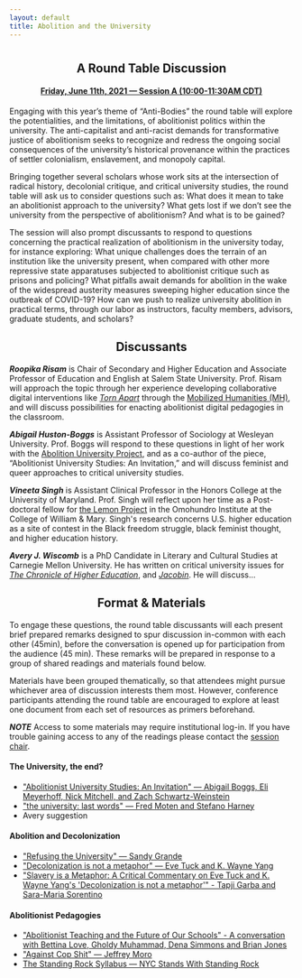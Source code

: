 ```yaml
---
layout: default
title: Abolition and the University
---
```


<div class="home" id="home">
  <h1 class="pageTitle"></h1>
</div>

<div align="center">
  <h2>A Round Table Discussion</h2>
  <h4> <a href="https://docs.google.com/document/d/18HEW_27VDtM16T-CtSQkqi6ZSH8nTQ_nRAT15qp1G8c/edit#bookmark=id.gdr07gurzxlu" target="_blank"> Friday, June 11th, 2021 — Session A (10:00-11:30AM CDT)</a></h4>
</div>

Engaging with this year’s theme of “Anti-Bodies” the round table will explore the potentialities, and the limitations, of abolitionist politics within the university. The anti-capitalist and anti-racist demands for transformative justice of abolitionism seeks to recognize and redress the ongoing social consequences of the university’s historical provenance within the practices of settler colonialism, enslavement, and monopoly capital.

Bringing together several scholars whose work sits at the intersection of radical history, decolonial critique, and critical university studies, the round table will ask us to consider questions such as: What does it mean to take an abolitionist approach to the university? What gets lost if we don’t see the university from the perspective of abolitionism? And what is to be gained?

The session will also prompt discussants to respond to questions concerning the practical realization of abolitionism in the university today, for instance exploring: What unique challenges does the terrain of an institution like the university present, when compared with other more repressive state apparatuses subjected to abolitionist critique such as prisons and policing? What pitfalls await demands for abolition in the wake of the widespread austerity measures sweeping higher education since the outbreak of COVID-19? How can we push to realize university abolition in practical terms, through our labor as instructors, faculty members, advisors, graduate students, and scholars?

<div align="center">
  <h2>Discussants</h2>
</div>

***Roopika Risam*** is Chair of Secondary and Higher Education and Associate Professor of Education and English at Salem State University. Prof. Risam will approach the topic through her experience developing collaborative digital interventions like [*Torn Apart*](http://xpmethod.columbia.edu/torn-apart/volume/2/index) through the [Mobilized Humanities (MH)](https://xpmethod.columbia.edu/torn-apart/credits.html), and will discuss possibilities for enacting abolitionist digital pedagogies in the classroom.

***Abigail Huston-Boggs*** is Assistant Professor of Sociology at Wesleyan University. Prof. Boggs will respond to these questions in light of her work with the [Abolition University Project](https://abolition.university/), and as a co-author of the piece, “Abolitionist University Studies: An Invitation,” and will discuss feminist and queer approaches to critical university studies.

***Vineeta Singh*** is Assistant Clinical Professor in the Honors College at the University of Maryland. Prof. Singh will reflect upon her time as a Post-doctoral fellow for [the Lemon Project](https://www.wm.edu/sites/lemonproject/) in the Omohundro Institute at the College of William & Mary. Singh's research concerns U.S. higher education as a site of contest in the Black freedom struggle, black feminist thought, and higher education history.

***Avery J. Wiscomb*** is a PhD Candidate in Literary and Cultural Studies at Carnegie Mellon University. He has written on critical university issues for [*The Chronicle of Higher Education*](https://www.chronicle.com/article/how-silicon-valley-exploits-students-and-their-universities/), and [*Jacobin*](https://www.jacobinmag.com/2016/05/entrepreneurship-innovation-toyotism-college-startups). He will discuss...

<div align="center">
  <h2>Format & Materials</h2>
</div>

To engage these questions, the round table discussants will each present brief prepared remarks designed to spur discussion in-common with each other (45min), before the conversation is opened up for participation from the audience (45 min). These remarks will be prepared in response to a group of shared readings and materials found below.

Materials have been grouped thematically, so that attendees might pursue whichever area of discussion interests them most. However, conference participants attending the round table are encouraged to explore at least one document from each set of resources as primers beforehand.

***NOTE*** Access to some materials may require institutional log-in. If you have trouble gaining access to any of the readings please contact the [session chair](mailto:sgotzler@andrew.cmu.edu).

#### The University, the end?
- <a href="https://abolition.university/wp-content/uploads/2019/08/Abolitionist-University-Studies_-An-Invitation-Release-1-version.pdf" target="_blank">"Abolitionist University Studies: An Invitation" — Abigail Boggs, Eli Meyerhoff, Nick Mitchell, and Zach Schwartz-Weinstein</a>
- <a href="https://www.youtube.com/watch?v=zqWMejD_XU8" target="_blank">"the university: last words" — Fred Moten and Stefano Harney</a>[](https://www.youtube.com/watch?v=zqWMejD_XU8)
- Avery suggestion

#### Abolition and Decolonization
- <a href="https://www.academia.edu/37026360/Refusing_the_University" target="_blank">"Refusing the University" — Sandy Grande</a>
- <a href="https://clas.osu.edu/sites/clas.osu.edu/files/Tuck%20and%20Yang%202012%20Decolonization%20is%20not%20a%20metaphor.pdf" target="_blank">"Decolonization is not a metaphor" — Eve Tuck and K. Wayne Yang</a>
- <a href="https://onlinelibrary.wiley.com/doi/epdf/10.1111/anti.12615" target="_blank">"Slavery is a Metaphor: A Critical Commentary on Eve Tuck and K. Wayne Yang's 'Decolonization is not a metaphor'" - Tapji Garba and Sara-Maria Sorentino</a>

#### Abolitionist Pedagogies
- <a href="https://www.youtube.com/watch?v=uJZ3RPJ2rNc" target="_blank">"Abolitionist Teaching and the Future of Our Schools" - A conversation with Bettina Love, Gholdy Muhammad, Dena Simmons and Brian Jones</a>
- <a href="https://jeffreymoro.com/blog/2020-02-13-against-cop-shit/" target="_blank">"Against Cop Shit" — Jeffrey Moro</a>
- <a href="https://nycstandswithstandingrock.wordpress.com/standingrocksyllabus/" target="_blank">The Standing Rock Syllabus — NYC Stands With Standing Rock</a>
